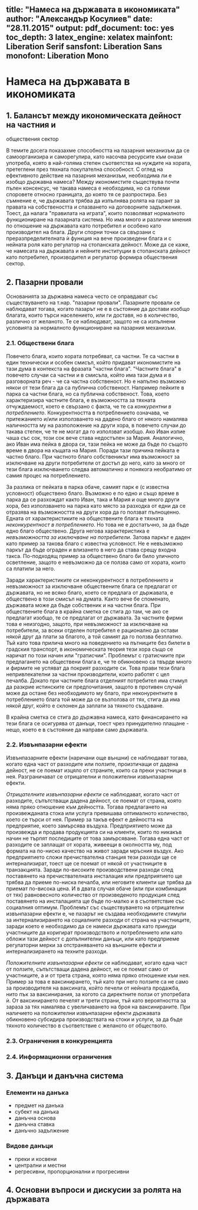 title: "Намеса на държавата в икономиката"
author: "Александър Косулиев"
date: "28.11.2015"
output: 
  pdf_document: 
    toc: yes
    toc_depth: 3
    latex_engine: xelatex
mainfont: Liberation Serif
sansfont: Liberation Sans
monofont: Liberation Mono
---



# Намеса на държавата в икономиката

## 1. Балансът между икономическата дейност на частния и
обществения сектор

В темите досега показахме способността на пазарния механизъм да
се самоорганизира и саморегулира, като насочва ресурсите към
онази употреба, която в най-голяма степен съответства на нуждите
на хората, претеглени през тяхната покупателна способност. С
оглед на ефективното действие на пазарния механизъм, необходима
ли е изобщо държавна намеса? Между икономистите съществува почти
пълен консенсус, че такава намеса е необходима, но са големи
споровете относно границата, до която тя се разпростира.
Без съмнение е, че държавата трябва да изпълнява ролята на гарант за
правата на собствеността и спазването на договорните задължения.
Тоест, да налага "правилата на играта", които позволяват
нормалното функциониране на пазарната система. Но има много и
различни мнения по отношение на държавата като потребител и
особено като производител на блага. Други спорни точки са
свързани с преразпределителната ѝ функция на вече произведени
блага и с нейната роля като регулатор на стопанската
дейност. Може да се каже, че намесата на държавата и нейните
институции в стопанската дейност като потребител, производител и
регулатор формира обществения сектор.

## 2. Пазарни провали

Основанията за държавна намеса често се оправдават със
съществуването на т.нар. "пазарни провали". Пазарните провали се
наблюдават тогава, когато пазарът не е в състояние да
достави изобщо благата, които търси населението, или ги доставя,
но в количество, различно от желаното. Те се наблюдават, защото
не са изпълнени условията за нормалното функциониране на пазарния
механизъм.

### 2.1. Обществени блага

Повечето блага, които хората потребяват, са частни. Те са частни
в един технически и особен смисъл, който придават икономистите на
тази дума в контекста на фразата "частни блага". "Частните блага"
в повечето случаи са частни и в смисъла, който има тази дума и в
разговорната реч - че са частна собственост. Но е напълно
възможно някои от тези блага да са публична собственост. Например
пейките в парка са частни блага, но са публична собственост.
Това, което характеризира частните блага, е възможността за
тяхната отчуждаемост, което е свързано с факта, че те са
*конкурентни в потреблението*. Конкурентността в потреблението
означава, че притежанието и/или използването на дадено благо от
някого намалява наличността му на разположение на други хора, в 
повечето случаи до такава степен, че те не могат да го използват
изобщо. Ако Иван изпие чаша със сок, този сок вече става
недостъпен за Мария. Аналогично, ако Иван има пейка в двора си,
тази пейка не може да бъде по същото време в двора на къщата на
Мария. Поради тази причина пейката е частно благо. При частното
благо собственикът има възможност за изключване на други
потребители от достъп до него, като за много от тези блага
изключването следва автоматично и понякога необратимо от самия
процес на потреблението. 

За разлика от пейката в парка обаче, самият парк е (с известна
условност) обществено благо. Възможно е по едно и също време в
парка да се разхождат както Иван, така и Мария и още много други
хора, без използването на парка като място за разходка от едни да
се отразява на възможността на други хора да го ползват
пълноценно. Едната от характеристиките на обществените блага е
тяхната *неконкурентност в потреблението*. Но това не е
достатъчно, за да бъде едно благо обществено. Друга негова
характеристика е *невъзможността за изключване на потребители*.
Затова паркът е даден като пример за такова благо с известна
условност. Не е невъзможно паркът да бъде ограден и влизането в
него да става срещу входна такса. По-подходящ пример за
обществено благо би било уличното осветление, защото е невъзможно
да се ползва само от хората, които са платили за него.

Заради характеристиките си неконкурентност в потреблението и
невъзможност за изключване обществените блага се предлагат от
държавата, но не всяко благо, което се предлага от държавата, е
обществено в този смисъл на думата. Както вече бе споменато,
държавата може да бъде собственик и на частни блага. При
обществените блага в крайна сметка се стига до там, че ако се
предлагат изобщо, те се предлагат от държавата. За частните фирми
това е неизгодно, защото, при невъзможност за изключване на
потребители, за всеки отделен потребител е рационално да остави
някой друг да плати за благото, а той самият да го ползва
безплатно. Тъй като това прилича много на поведението на
пътниците без билети в градския транспорт, в икономическата
теория тези хора също се наричат по този начин или "гратисчии".
Проблемът с гратисчиите при предлагането на обществени блага е,
че те обикновено са твърде много и фирмите не успяват да покрият
разходите си. Това прави тези блага непривлекателни за частни
производители, които работят с цел печалба. Докато при частните
блага отделният потребител има стимул да разкрие истинските си
предпочитания, защото в противен случай може да остане без
необходимото му благо, при неконурентните в потреблението блага
той може да се възползва от тях, стига да има някой друг, който е
склонен да заплати за тяхното създаване.  

В крайна сметка се стига до държавна намеса, като финансирането
на тези блага се осигурява от данъци, тоест чрез принудително
плащане - нещо, което е в състояние да направи само държавата. 


### 2.2. Извънпазарни ефекти

Извънпазарните ефекти (наричани още външни) се наблюдават тогава,
когато една част от разходите или ползите, произтичащи от дадена
дейност, не се поемат изцяло от страните, които са преки
участници в нея. Разграничават се отрицателни и положителни
извънпазарни ефекти. 

*Отрицателните извънпазарни ефекти* се
наблюдават, когато част от разходите, съпътстващи дадена дейност,
се поемат от страна, която няма пряко отношение към дейността.
Тогава предлагането на произвежданата стока или услуга превишава
оптималното количество, което се търси от нея. Пример за такъв
ефект е дейността на предприятие, което замърсява въздуха.
Предприятието може да произвежда и продава продукцията си на
клиенти, които по никакъв начин не търпят последиците от това
замърсяване. Тогава една част от разходите се заплащат от хората,
живеещи в околността му, под формата на по-ниско качество на
живот заради мръсния въздух. Ако предприятието сложи
пречиствателна станция тези разходи ще се интернализират, тоест
ще се поемат от някой от участниците в транзакцията. Заради
по-високите производствени разходи след поставянето на
пречиствателната инсталация или предприятието ще трябва да приеме
по-ниска печалба, или неговите клиенти ще трябва да приемат
по-висока цена. И в двата случая обаче (или при комбинация от
тях) равновесното количество от произведеното продукция след
поставянето на инсталацията ще бъде по-малко и в съответствие със
социалния оптимум. Проблемът със съществуването на отрицателни
извънпазарни ефекти е, че пазарът не създава необходимите стимули
за интернализирането на социалните разходи от страна на
участниците, заради което е необходимо да се намеси държавата
като принуди участниците да коригират производството и
потреблението или като обложи тази дейност с допълнителни данъци,
или като предприеме регулаторни мерки за отстраняването на
външните ефекти и интернализирането на техните разходи.

*Положителните извънпазарни ефекти* се наблюдават, когато една
част от ползите, съпътстващи дадена дейност, не се поемат само от
участниците, а и от трета страна, която няма пряко отношение към
нея. Пример за това е ваксинирането, тъй като при него ползите са
не само за производителя на ваксината, който печели от нейната
продажба, нито пък за ваксинирания, за когото са директните ползи
от употребата ѝ. От ваксинирането печелят и трети страни, тъй
като вероятността за зараза за тях намалява с увеличаването на
броя на ваксинираните. При наличието на положителни извънпазарни
ефекти държавата обикновено субсидира производствата на стоки и
услуги, за да бъде тяхното количество в съответствие с желаното
от обществото.


### 2.3. Ограничения в конкуренцията

### 2.4. Информационни ограничения 

## 3. Данъци и данъчна система

### Елементи на данъка

* предмет на данъка
* субект на данъка
* данъчна основа
* данъчна ставка
* данъчно задължение

### Видове данъци

* преки и косвени
* централни и местни
* регресивни, пропорционални и прогресивни

## 4. Основни въпроси и дискусии за ролята на държавата
